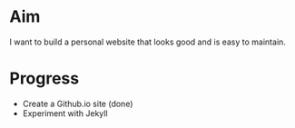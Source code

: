# Aim
I want to build a personal website that looks good and is easy to maintain.

# Progress
* Create a Github.io site (done)
* Experiment with Jekyll
